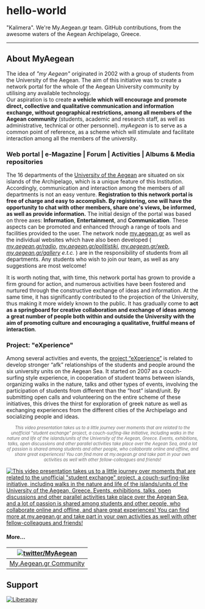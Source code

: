 hello-world
===========

"Kalimera". We're My.Aegean.gr team. GitHub contributions, from the awesome waters of the Aegean Archipelago, Greece.


---------------------------------------

## About MyAegean


<p>The idea of <em>"my Aegean"</em> originated in 2002 with a group of students from the University of the Aegean. The aim of this initiative was to create a network portal for the whole of the Aegean University community by utilising any available technology.<br>Our aspiration is to create <strong>a vehicle which will encourage and promote direct, collective and qualitative communication and information exchange, without geographical restrictions, among all members of the Aegean community</strong> (students, academic and research staff, as well as administrative, technical or other personnel). <em>myAegean</em> is to serve as a common point of reference, as a scheme which will stimulate and facilitate interaction among all the members of the university.</p>

### Web portal | e-Magazine | Forum | Activities | Albums & Media repositories

<p>The 16 departments of the <a target="_blank" href="http://www.aegean.gr/" data-href="http://www.aegean.gr/">University of the Aegean</a> are situated on six islands of the Archipelago, which is a unique feature of this Institution. Accordingly, communication and interaction among the members of all departments is not an easy venture. <strong>Registration to this network portal is free of charge and easy to accomplish. By registering, one will have the opportunity to chat with other members, share one's views, be informed, as well as provide information.</strong> The initial design of the portal was based on three axes: <strong>Information</strong>, <strong>Entertainment</strong>, and <strong>Communication</strong>. These aspects can be promoted and enhanced through a range of tools and facilities provided to the user. The network node <a target="_blank" href="http://my.aegean.gr/" data-href="http://my.aegean.gr/">my.aegean.gr</a> as well as the individual websites which have also been developed ( <a target="_blank" href="http://my.aegean.gr/radio" data-href="http://my.aegean.gr/radio"><em>my.aegean.gr/radio</em></a>, <a target="_blank" href="http://my.aegean.gr/politistiki" data-href="http://my.aegean.gr/politistiki"><em>my.aegean.gr/politistiki</em></a>, <a target="_blank" href="http://my.aegean.gr/web" data-href="http://my.aegean.gr/web"><em>my.aegean.gr/web</em></a>, <a target="_blank" href="http://my.aegean.gr/gallery" data-href="http://my.aegean.gr/gallery"><em>my.aegean.gr/gallery</em></a><em> e.t.c. </em>) are in the responsibility of students from all departments. Any students who wish to join our team, as well as any suggestions are most welcome!</p><p name="2808" class="graf--p"><a id="2808"></a>It is worth noting that, with time, this network portal has grown to provide a firm ground for action, and numerous activities have been fostered and nurtured through the constructive exchange of ideas and information. At the same time, it has significantly contributed to the projection of the University, thus making it more widely known to the public. It has gradually come to <strong>act as a springboard for creative collaboration and exchange of ideas among a great number of people both within and outside the University with the aim of promoting culture and encouraging a qualitative, fruitful means of interaction</strong>.</p>


### Project: "eXperience"


<p>Among several activities and events, the <a target="_blank" href="http://my.aegean.gr/web/myaegean-experience.html" data-href="http://my.aegean.gr/web/myaegean-experience.html">project “eXperience”</a> is related to develop stronger “afk” relationships of the students and people around the six university units on the Aegean Sea. It started on 2007 as a couch-surfing style experience, in cooperation of student teams between islands, organizing walks in the nature, talks and other types of events, involving the participation of students from different than the “host” island/unit. By submitting open calls and volunteering on the entire scheme of these initiatives, this drives the thirst for exploration of greek nature as well as exchanging experiences from the different cities of the Archipelago and socializing people and ideas.</p>


<p align="center" style="font-size: .8em; color: #666;"><caption><em>This video presentation takes us to a little journey over moments that are related to the unofficial "student exchange" project, a couch-surfing-like initiative, including walks in the nature and life of the islands/units of the University of the Aegean, Greece. Events, exhibitions, talks, open discussions and other parallel activities take place over the Aegean Sea, and a lot of passion is shared among students and other people, who collaborate online and offline, and share great experiences! You can find more at my.aegean.gr and take part in your own activities as well with other fellow-colleagues and friends!</em></caption></p>


[![This video presentation takes us to a little journey over moments that are related to the unofficial "student exchange" project, a couch-surfing-like initiative, including walks in the nature and life of the islands/units of the University of the Aegean, Greece. Events, exhibitions, talks, open discussions and other parallel activities take place over the Aegean Sea, and a lot of passion is shared among students and other people, who collaborate online and offline, and share great experiences! You can find more at my.aegean.gr and take part in your own activities as well with other fellow-colleagues and friends!](http://my.aegean.gr/gallery/31174-1/fbpagemyaegeanwlm2-VIDEOplayer2.jpg)](http://www.youtube.com/watch?v=HYGDtPIzsxo)


#### More...

| [![twitter/MyAegean](https://en.gravatar.com/avatar/b2282bfcdcee7f1f66d10ab146bd114d?s=70)](http://twitter.com/MyAegean "Follow @MyAegean on Twitter") |
|---|
| [My.Aegean.gr Community](http://my.aegean.gr/) |



## Support

[![Liberapay](https://libreops.cc/static/img/liberapay.svg)](https://liberapay.com/MyAegean/donate)
